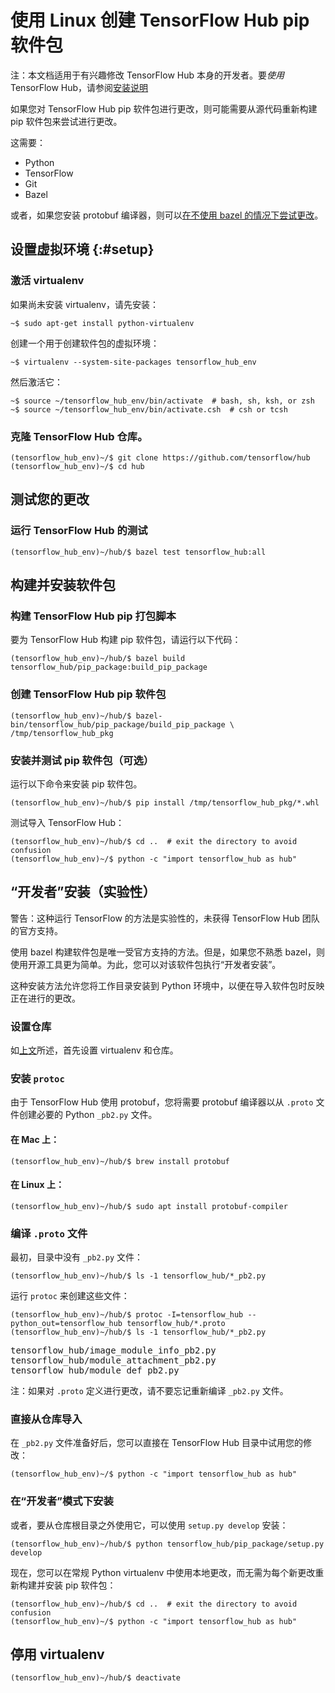 <!-- Copyright 2018 The TensorFlow Hub Authors. All Rights Reserved.

Licensed under the Apache License, Version 2.0 (the "License");
you may not use this file except in compliance with the License.
You may obtain a copy of the License at

    http://www.apache.org/licenses/LICENSE-2.0

Unless required by applicable law or agreed to in writing, software
distributed under the License is distributed on an "AS IS" BASIS,
WITHOUT WARRANTIES OR CONDITIONS OF ANY KIND, either express or implied.
See the License for the specific language governing permissions and
limitations under the License.
=============================================================================-->

# 使用 Linux 创建 TensorFlow Hub pip 软件包

注：本文档适用于有兴趣修改 TensorFlow Hub 本身的开发者。要*使用* TensorFlow Hub，请参阅[安装说明](installation.md)

如果您对 TensorFlow Hub pip 软件包进行更改，则可能需要从源代码重新构建 pip 软件包来尝试进行更改。

这需要：

- Python
- TensorFlow
- Git
- Bazel

或者，如果您安装 protobuf 编译器，则可以[在不使用 bazel 的情况下尝试更改](#develop)。

## 设置虚拟环境 {:#setup}

### 激活 virtualenv

如果尚未安装 virtualenv，请先安装：

```shell
~$ sudo apt-get install python-virtualenv
```

创建一个用于创建软件包的虚拟环境：

```shell
~$ virtualenv --system-site-packages tensorflow_hub_env
```

然后激活它：

```shell
~$ source ~/tensorflow_hub_env/bin/activate  # bash, sh, ksh, or zsh
~$ source ~/tensorflow_hub_env/bin/activate.csh  # csh or tcsh
```

### 克隆 TensorFlow Hub 仓库。

```shell
(tensorflow_hub_env)~/$ git clone https://github.com/tensorflow/hub
(tensorflow_hub_env)~/$ cd hub
```

## 测试您的更改

### 运行 TensorFlow Hub 的测试

```shell
(tensorflow_hub_env)~/hub/$ bazel test tensorflow_hub:all
```

## 构建并安装软件包

### 构建 TensorFlow Hub pip 打包脚本

要为 TensorFlow Hub 构建 pip 软件包，请运行以下代码：

```shell
(tensorflow_hub_env)~/hub/$ bazel build tensorflow_hub/pip_package:build_pip_package
```

### 创建 TensorFlow Hub pip 软件包

```shell
(tensorflow_hub_env)~/hub/$ bazel-bin/tensorflow_hub/pip_package/build_pip_package \
/tmp/tensorflow_hub_pkg
```

### 安装并测试 pip 软件包（可选）

运行以下命令来安装 pip 软件包。

```shell
(tensorflow_hub_env)~/hub/$ pip install /tmp/tensorflow_hub_pkg/*.whl
```

测试导入 TensorFlow Hub：

```shell
(tensorflow_hub_env)~/hub/$ cd ..  # exit the directory to avoid confusion
(tensorflow_hub_env)~/$ python -c "import tensorflow_hub as hub"
```

## “开发者”安装（实验性）

<a id="develop"></a>

警告：这种运行 TensorFlow 的方法是实验性的，未获得 TensorFlow Hub 团队的官方支持。

使用 bazel 构建软件包是唯一受官方支持的方法。但是，如果您不熟悉 bazel，则使用开源工具更为简单。为此，您可以对该软件包执行“开发者安装”。

这种安装方法允许您将工作目录安装到 Python 环境中，以便在导入软件包时反映正在进行的更改。

### 设置仓库

如[上文](#setup)所述，首先设置 virtualenv 和仓库。

### 安装 `protoc`

由于 TensorFlow Hub 使用 protobuf，您将需要 protobuf 编译器以从 `.proto` 文件创建必要的 Python `_pb2.py` 文件。

#### 在 Mac 上：

```
(tensorflow_hub_env)~/hub/$ brew install protobuf
```

#### 在 Linux 上：

```
(tensorflow_hub_env)~/hub/$ sudo apt install protobuf-compiler
```

### 编译 `.proto` 文件

最初，目录中没有 `_pb2.py` 文件：

```
(tensorflow_hub_env)~/hub/$ ls -1 tensorflow_hub/*_pb2.py
```

运行 `protoc` 来创建这些文件：

```
(tensorflow_hub_env)~/hub/$ protoc -I=tensorflow_hub --python_out=tensorflow_hub tensorflow_hub/*.proto
(tensorflow_hub_env)~/hub/$ ls -1 tensorflow_hub/*_pb2.py
```

<pre>tensorflow_hub/image_module_info_pb2.py
tensorflow_hub/module_attachment_pb2.py
tensorflow_hub/module_def_pb2.py
</pre>

注：如果对 `.proto` 定义进行更改，请不要忘记重新编译 `_pb2.py` 文件。

### 直接从仓库导入

在 `_pb2.py` 文件准备好后，您可以直接在 TensorFlow Hub 目录中试用您的修改：

```
(tensorflow_hub_env)~/$ python -c "import tensorflow_hub as hub"
```

### 在“开发者”模式下安装

或者，要从仓库根目录之外使用它，可以使用 `setup.py develop` 安装：

```
(tensorflow_hub_env)~/hub/$ python tensorflow_hub/pip_package/setup.py develop
```

现在，您可以在常规 Python virtualenv 中使用本地更改，而无需为每个新更改重新构建并安装 pip 软件包：

```shell
(tensorflow_hub_env)~/hub/$ cd ..  # exit the directory to avoid confusion
(tensorflow_hub_env)~/$ python -c "import tensorflow_hub as hub"
```

## 停用 virtualenv

```shell
(tensorflow_hub_env)~/hub/$ deactivate
```
